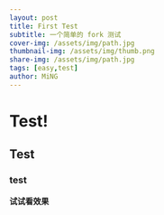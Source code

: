 ```yaml
---
layout: post
title: First Test 
subtitle: 一个简单的 fork 测试
cover-img: /assets/img/path.jpg
thumbnail-img: /assets/img/thumb.png
share-img: /assets/img/path.jpg
tags: [easy,test]
author: MiNG
---
```


# Test!

## Test

### test

**试试看效果**
